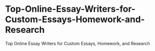 # Top-Online-Essay-Writers-for-Custom-Essays-Homework-and-Research
Top Online Essay Writers for Custom Essays, Homework, and Research
